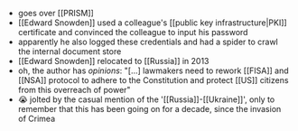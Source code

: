 - goes over [[PRISM]]
- [[Edward Snowden]] used a colleague's [[public key infrastructure|PKI]] certificate and convinced the colleague to input his password
- apparently he also logged these credentials and had a spider to crawl the internal document store
- [[Edward Snowden]] relocated to [[Russia]] in 2013
- oh, the author has _opinions_: "\[...\] lawmakers need to rework [[FISA]] and [[NSA]] protocol to adhere to the Constitution and protect [[US]] citizens from this overreach of power"
- 😭 jolted by the casual mention of the '[[Russia]]-[[Ukraine]]', only to remember that this has been going on for a decade, since the invasion of Crimea